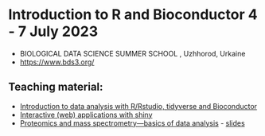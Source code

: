 # Introduction to R and Bioconductor 4 - 7 July 2023

- BIOLOGICAL DATA SCIENCE SUMMER SCHOOL , Uzhhorod, Urkaine
- https://www.bds3.org/

## Teaching material: 
- [Introduction to data analysis with R/Rstudio, tidyverse and Bioconductor](https://carpentries-incubator.github.io/bioc-intro/)
- [Interactive (web) applications with shiny](https://lgatto.github.io/interactive-vis-intro/)
- [Proteomics and mass spectrometry—basics of data analysis](https://rformassspectrometry.github.io/docs) - [slides](https://bit.ly/CSAMA2023)


  
